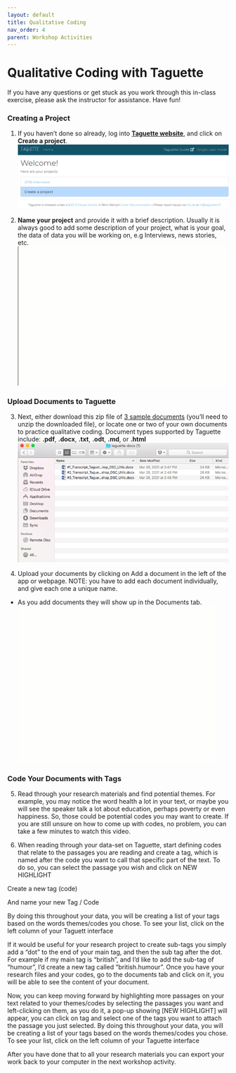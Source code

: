```yaml
---
layout: default
title: Qualitative Coding
nav_order: 4
parent: Workshop Activities
---
```

# Qualitative Coding with Taguette

If you have any questions or get stuck as you work through this in-class exercise, please ask the instructor for assistance.  Have fun!

### Creating a Project

1. If you haven’t done so already, log into **[Taguette website](https://www.taguette.org)**, and click on **Create a project**. 
![Create a New project](/images/taguette-coding-2.png)

2. **Name your project** and provide it with a brief description. Usually it is always good to add some description of your project, what is your goal, the data of data you will be working on, e.g Interviews, news stories, etc.
![Name your project](/images/taguette-coding-3.gif)

### Upload Documents to Taguette

3. Next, either download this zip file of [3 sample documents](https://web.uvic.ca/~rmccue/taguette-docs.zip) (you’ll need to unzip the downloaded file), or locate one or two of your own documents to practice qualitative coding. Document types supported by Taguette include: **.pdf**, **.docx**, **.txt**, **.odt**, **.md**, or **.html**
![Name your project](/images/taguette-coding-4.png)

4. Upload your documents by clicking on Add a document in the left of the app or webpage. NOTE: you have to add each document individually, and give each one a unique name.
- As you add documents they will show up in the Documents tab.
![Name your project](/images/taguette-coding-6.gif)

### Code Your Documents with Tags

5. Read through your research materials and find potential themes. For example, you may notice the word health a lot in your text, or maybe you will see the speaker talk a lot about education, perhaps poverty or even happiness. So, those could be potential codes you may want to create.  If you are still unsure on how to come up with codes, no problem, you can take a few minutes to watch this video.

6. When reading through your data-set on Taguette, start defining codes that relate to the passages you are reading and create a tag, which is named after the code you want to call that specific part of the text. To do so, you can select the passage you wish and click on NEW HIGHLIGHT
        


Create a new tag (code)


And name your new Tag / Code



By doing this throughout your data, you will be creating a list of your tags based on the words themes/codes you chose. To see your list, click on the left column of your Taguett interface




If it would be useful for your research project to create sub-tags you simply add a “dot” to the end of your main tag, and then the sub tag after the dot. For example if my main tag is “british”, and I’d like to add the sub-tag of “humour”, I’d create a new tag called “british.humour”.
Once you have your research files and your codes, go to the documents tab and click on it, you will be able to see the content of your document.

Now, you can keep moving forward by highlighting more passages on your text related to your themes/codes by selecting the passages you want and left-clicking on them, as you do it, a pop-up showing [NEW HIGHLIGHT] will appear, you can click on tag and select one of the tags you want to attach the passage you just selected.
By doing this throughout your data, you will be creating a list of your tags based on the words themes/codes you chose. To see your list, click on the left column of your Taguette interface





After you have done that to all your research materials you can export your work back to your computer in the next workshop activity.
